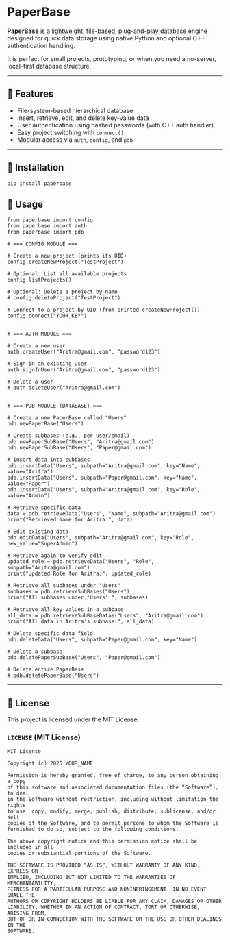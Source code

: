# PaperBase

**PaperBase** is a lightweight, file-based, plug-and-play database engine designed for quick data storage using native Python and optional C++ authentication handling.

It is perfect for small projects, prototyping, or when you need a no-server, local-first database structure.

---

## 🔧 Features

- File-system-based hierarchical database
- Insert, retrieve, edit, and delete key-value data
- User authentication using hashed passwords (with C++ auth handler)
- Easy project switching with `connect()`
- Modular access via `auth`, `config`, and `pdb`

---

## 🚀 Installation

```
pip install paperbase
```

## 🧠 Usage
```
from paperbase import config
from paperbase import auth
from paperbase import pdb

# === CONFIG MODULE ===

# Create a new project (prints its UID)
config.createNewProject("TestProject")

# Optional: List all available projects
config.listProjects()

# Optional: Delete a project by name
# config.deleteProject("TestProject")

# Connect to a project by UID (from printed createNewProject())
config.connect("YOUR_KEY")


# === AUTH MODULE ===

# Create a new user
auth.createUser("Aritra@gmail.com", "password123")

# Sign in an existing user
auth.signInUser("Aritra@gmail.com", "password123")

# Delete a user
# auth.deleteUser("Aritra@gmail.com")


# === PDB MODULE (DATABASE) ===

# Create a new PaperBase called "Users"
pdb.newPaperBase("Users")

# Create subbases (e.g., per user/email)
pdb.newPaperSubBase("Users", "Aritra@gmail.com")
pdb.newPaperSubBase("Users", "Paper@gmail.com")

# Insert data into subbases
pdb.insertData("Users", subpath="Aritra@gmail.com", key="Name", value="Aritra")
pdb.insertData("Users", subpath="Paper@gmail.com", key="Name", value="Paper")
pdb.insertData("Users", subpath="Aritra@gmail.com", key="Role", value="Admin")

# Retrieve specific data
data = pdb.retrieveData("Users", "Name", subpath="Aritra@gmail.com")
print("Retrieved Name for Aritra:", data)

# Edit existing data
pdb.editData("Users", subpath="Aritra@gmail.com", key="Role", new_value="SuperAdmin")

# Retrieve again to verify edit
updated_role = pdb.retrieveData("Users", "Role", subpath="Aritra@gmail.com")
print("Updated Role for Aritra:", updated_role)

# Retrieve all subbases under "Users"
subbases = pdb.retrieveSubBases("Users")
print("All subbases under 'Users':", subbases)

# Retrieve all key-values in a subbase
all_data = pdb.retrieveSubBaseDatas("Users", "Aritra@gmail.com")
print("All data in Aritra's subbase:", all_data)

# Delete specific data field
pdb.deleteData("Users", subpath="Paper@gmail.com", key="Name")

# Delete a subbase
pdb.deletePaperSubBase("Users", "Paper@gmail.com")

# Delete entire PaperBase
# pdb.deletePaperBase("Users")

```
---
## 📃 License
This project is licensed under the MIT License.

### `LICENSE` (MIT License)
```
MIT License

Copyright (c) 2025 YOUR_NAME

Permission is hereby granted, free of charge, to any person obtaining a copy
of this software and associated documentation files (the “Software”), to deal
in the Software without restriction, including without limitation the rights
to use, copy, modify, merge, publish, distribute, sublicense, and/or sell
copies of the Software, and to permit persons to whom the Software is
furnished to do so, subject to the following conditions:

The above copyright notice and this permission notice shall be included in all
copies or substantial portions of the Software.

THE SOFTWARE IS PROVIDED “AS IS”, WITHOUT WARRANTY OF ANY KIND, EXPRESS OR
IMPLIED, INCLUDING BUT NOT LIMITED TO THE WARRANTIES OF MERCHANTABILITY,
FITNESS FOR A PARTICULAR PURPOSE AND NONINFRINGEMENT. IN NO EVENT SHALL THE
AUTHORS OR COPYRIGHT HOLDERS BE LIABLE FOR ANY CLAIM, DAMAGES OR OTHER
LIABILITY, WHETHER IN AN ACTION OF CONTRACT, TORT OR OTHERWISE, ARISING FROM,
OUT OF OR IN CONNECTION WITH THE SOFTWARE OR THE USE OR OTHER DEALINGS IN THE
SOFTWARE.
```
